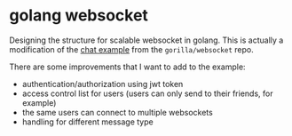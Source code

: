 # golang websocket

Designing the structure for scalable websocket in golang. This is actually a modification of the [chat example](https://github.com/gorilla/websocket/tree/master/examples/chat) from the `gorilla/websocket` repo.

There are some improvements that I want to add to the example:

- authentication/authorization using jwt token
- access control list for users (users can only send to their friends, for example)
- the same users can connect to multiple websockets
- handling for different message type
